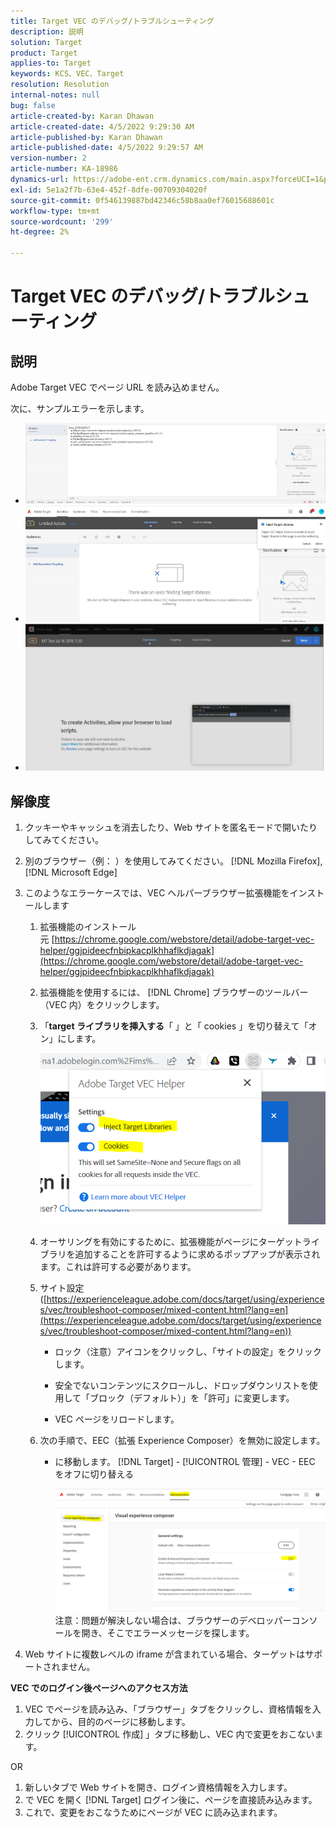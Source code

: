 ```yaml
---
title: Target VEC のデバッグ/トラブルシューティング
description: 説明
solution: Target
product: Target
applies-to: Target
keywords: KCS、VEC、Target
resolution: Resolution
internal-notes: null
bug: false
article-created-by: Karan Dhawan
article-created-date: 4/5/2022 9:29:30 AM
article-published-by: Karan Dhawan
article-published-date: 4/5/2022 9:29:57 AM
version-number: 2
article-number: KA-18986
dynamics-url: https://adobe-ent.crm.dynamics.com/main.aspx?forceUCI=1&pagetype=entityrecord&etn=knowledgearticle&id=ec1691de-c2b4-ec11-983f-000d3a5d0d73
exl-id: 5e1a2f7b-63e4-452f-8dfe-00709304020f
source-git-commit: 0f546139887bd42346c58b8aa0ef76015688601c
workflow-type: tm+mt
source-wordcount: '299'
ht-degree: 2%

---
```


# Target VEC のデバッグ/トラブルシューティング

## 説明

Adobe Target VEC でページ URL を読み込めません。

次に、サンプルエラーを示します。

- ![](assets/___f81691de-c2b4-ec11-983f-000d3a5d0d73___.png)
- ![](assets/___071791de-c2b4-ec11-983f-000d3a5d0d73___.png)
- ![](assets/___0a1791de-c2b4-ec11-983f-000d3a5d0d73___.png)

## 解像度

1. クッキーやキャッシュを消去したり、Web サイトを匿名モードで開いたりしてみてください。 

1. 別のブラウザー（例： ）を使用してみてください。 [!DNL Mozilla Firefox], [!DNL Microsoft Edge]

1. このようなエラーケースでは、VEC ヘルパーブラウザー拡張機能をインストールします

   1. 拡張機能のインストール元 [https://chrome.google.com/webstore/detail/adobe-target-vec-helper/ggjpideecfnbipkacplkhhaflkdjagak](https://chrome.google.com/webstore/detail/adobe-target-vec-helper/ggjpideecfnbipkacplkhhaflkdjagak)

   1. 拡張機能を使用するには、 [!DNL Chrome] ブラウザーのツールバー（VEC 内）をクリックします。 

   1. 「**target ライブラリを挿入する**「 」と「 cookies 」を切り替えて「オン」にします。

      ![](assets/92bf52bf-21ab-ec11-983f-000d3a349523.png)

   1. オーサリングを有効にするために、拡張機能がページにターゲットライブラリを追加することを許可するように求めるポップアップが表示されます。これは許可する必要があります。

   1. サイト設定 ([https://experienceleague.adobe.com/docs/target/using/experiences/vec/troubleshoot-composer/mixed-content.html?lang=en](https://experienceleague.adobe.com/docs/target/using/experiences/vec/troubleshoot-composer/mixed-content.html?lang=en))

      - ロック（注意）アイコンをクリックし、「サイトの設定」をクリックします。

      - 安全でないコンテンツにスクロールし、ドロップダウンリストを使用して「ブロック（デフォルト）」を「許可」に変更します。

      - VEC ページをリロードします。
   1. 次の手順で、EEC（拡張 Experience Composer）を無効に設定します。

      - に移動します。 [!DNL Target] - [!UICONTROL 管理] - VEC - EEC をオフに切り替える

         ![](assets/90fdfd56-26ab-ec11-983f-000d3a349523.png)
   注意：問題が解決しない場合は、ブラウザーのデベロッパーコンソールを開き、そこでエラーメッセージを探します。

1. Web サイトに複数レベルの iframe が含まれている場合、ターゲットはサポートされません。 

**VEC でのログイン後ページへのアクセス方法**

1. VEC でページを読み込み、「ブラウザー」タブをクリックし、資格情報を入力してから、目的のページに移動します。 
1. クリック [!UICONTROL 作成] 」タブに移動し、VEC 内で変更をおこないます。 

OR

1. 新しいタブで Web サイトを開き、ログイン資格情報を入力します。
1. で VEC を開く [!DNL Target] ログイン後に、ページを直接読み込みます。 
1. これで、変更をおこなうためにページが VEC に読み込まれます。
